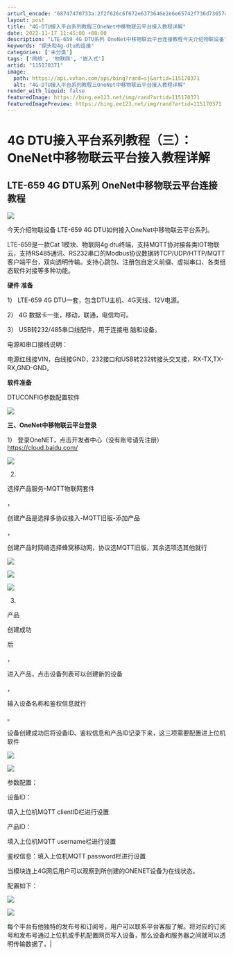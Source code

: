 ```yaml
---
arturl_encode: "68747470733a:2f2f626c6f672e6373646e2e6e65742f736d7365743032382f:61727469636c652f64657461696c732f313135313730333731"
layout: post
title: "4G-DTU接入平台系列教程三OneNet中移物联云平台接入教程详解"
date: 2022-11-17 11:45:00 +08:00
description: "LTE-659 4G DTU系列 OneNet中移物联云平台连接教程今天介绍物联设备"
keywords: "探头和4g-dtu的连接"
categories: ['未分类']
tags: ['网络', '物联网', '嵌入式']
artid: "115170371"
image:
  path: https://api.vvhan.com/api/bing?rand=sj&artid=115170371
  alt: "4G-DTU接入平台系列教程三OneNet中移物联云平台接入教程详解"
render_with_liquid: false
featuredImage: https://bing.ee123.net/img/rand?artid=115170371
featuredImagePreview: https://bing.ee123.net/img/rand?artid=115170371
---
```


# 4G DTU接入平台系列教程（三）：OneNet中移物联云平台接入教程详解

## LTE-659 4G DTU系列 OneNet中移物联云平台连接教程

![](https://i-blog.csdnimg.cn/blog_migrate/d3786490f3e07679c79bd009920cbcc4.png)

今天介绍物联设备 LTE-659 4G DTU如何接入OneNet中移物联云平台系列。

LTE-659是一款Cat 1模块、物联网4g dtu终端，支持MQTT协对接各类IOT物联云，支持RS485通讯、RS232串口的Modbus协议数据转TCP/UDP/HTTP/MQTT客户端平台，双向透明传输。支持心跳包、注册包自定义前缀、虚拟串口、各类组态软件对接等多种功能。

******硬件****
****准备******

1） LTE-659 4G DTU一套，包含DTU主机、4G天线、12V电源。
  
2） 4G 数据卡一张，移动，联通，电信均可。
  
3） USB转232/485串口线配件，用于连接电 脑和设备。

电源和串口接线说明：
  
电源红线接VIN，白线接GND，232接口和USB转232转接头交叉接，RX-TX,TX-RX,GND-GND。

******软件准备******

DTUCONFIG参数配置软件

![](https://i-blog.csdnimg.cn/blog_migrate/1e2ed6e84bf1e6dfd18ce4706eb46d9f.png)

**三、OneNet中移物联云平台登录**

1）
登录OneNET，点击开发者中心（没有账号请先注册）
https://cloud.baidu.com/

![](https://i-blog.csdnimg.cn/blog_migrate/0b6f2222cc9c748b7e573b796c5e5e20.png)
  
2.
选择产品服务-MQTT物联网套件

，

创建产品是选择多协议接入-MQTT旧版-添加产品

，

创建产品时网络选择蜂窝移动网，协议选MQTT旧版，其余选项选其他就行

![](https://i-blog.csdnimg.cn/blog_migrate/1cf8e4301a8763e1974afa2ec4affcf1.png)
  
![](https://i-blog.csdnimg.cn/blog_migrate/973bddc49940521a42d3d82ba03c7a33.png)

![](https://i-blog.csdnimg.cn/blog_migrate/69a70f8a350d270bc95e50731bd933f3.png)
  
3.
产品

创建成功

后

，

进入产品，点击设备列表可以创建新的设备

，

输入设备名称和鉴权信息就行

。

设备创建成功后将设备ID、鉴权信息和产品ID记录下来，这三项需要配置进上位机软件

![](https://i-blog.csdnimg.cn/blog_migrate/69f84e1a4130ef607be8a460f9b71302.png)
  
![](https://i-blog.csdnimg.cn/blog_migrate/1f38499c0afc8c894263f08d0b9f0402.png)

参数配置：
  

设备ID：

填入上位机MQTT clientID栏进行设置
  

产品ID：

填入上位机MQTT username栏进行设置
  

鉴权信息：填入上位机MQTT password栏进行设置

当模块连上4G网后用户可以观察到所创建的ONENET设备为在线状态。
  
  
配置如下：
  
![](https://i-blog.csdnimg.cn/blog_migrate/37225ad1ad7504fd3101a3cd9bafeac9.png)
  
![](https://i-blog.csdnimg.cn/blog_migrate/9fa5c89c4705e998aafcd37dd33d6e09.png)
  

每个平台有他独特的发布号和订阅号，用户可以联系平台客服了解。将对应的订阅号和发布号通过上位机或手机配置网页写入设备，那么设备和服务器之间就可以透明传输数据了。|